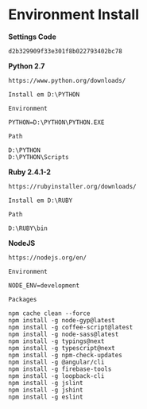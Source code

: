 # Environment Install

**Settings Code**

    d2b329909f33e301f8b022793402bc78


**Python 2.7**

    https://www.python.org/downloads/
	
    Install em D:\PYTHON

    Environment

    PYTHON=D:\PYTHON\PYTHON.EXE

    Path

    D:\PYTHON
    D:\PYTHON\Scripts
	
**Ruby 2.4.1-2**

    https://rubyinstaller.org/downloads/
	
    Install em D:\RUBY

    Path

    D:\RUBY\bin
	
**NodeJS**
	
    https://nodejs.org/en/

    Environment

    NODE_ENV=development

    Packages

    npm cache clean --force
    npm install -g node-gyp@latest
    npm install -g coffee-script@latest
    npm install -g node-sass@latest
    npm install -g typings@next
    npm install -g typescript@next
    npm install -g npm-check-updates
    npm install -g @angular/cli
    npm install -g firebase-tools
    npm install -g loopback-cli
    npm install -g jslint
    npm install -g jshint
    npm install -g eslint
